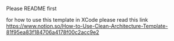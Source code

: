 Please README first

for how to use this template in XCode please read this link https://www.notion.so/How-to-Use-Clean-Architecture-Template-81f95ea83f184706a4178f00c2acc9e2
